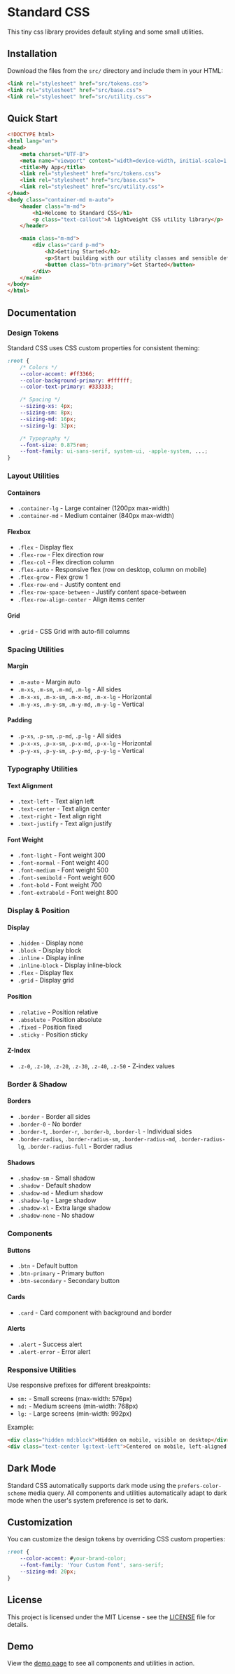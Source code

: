 # Standard CSS

This tiny css library provides default styling and some small utilities.

## Installation

Download the files from the `src/` directory and include them in your HTML:

```html
<link rel="stylesheet" href="src/tokens.css">
<link rel="stylesheet" href="src/base.css">
<link rel="stylesheet" href="src/utility.css">
```

## Quick Start

```html
<!DOCTYPE html>
<html lang="en">
<head>
    <meta charset="UTF-8">
    <meta name="viewport" content="width=device-width, initial-scale=1.0">
    <title>My App</title>
    <link rel="stylesheet" href="src/tokens.css">
    <link rel="stylesheet" href="src/base.css">
    <link rel="stylesheet" href="src/utility.css">
</head>
<body class="container-md m-auto">
    <header class="m-md">
        <h1>Welcome to Standard CSS</h1>
        <p class="text-callout">A lightweight CSS utility library</p>
    </header>

    <main class="m-md">
        <div class="card p-md">
            <h2>Getting Started</h2>
            <p>Start building with our utility classes and sensible defaults.</p>
            <button class="btn-primary">Get Started</button>
        </div>
    </main>
</body>
</html>
```

## Documentation

### Design Tokens

Standard CSS uses CSS custom properties for consistent theming:

```css
:root {
    /* Colors */
    --color-accent: #ff3366;
    --color-background-primary: #ffffff;
    --color-text-primary: #333333;

    /* Spacing */
    --sizing-xs: 4px;
    --sizing-sm: 8px;
    --sizing-md: 16px;
    --sizing-lg: 32px;

    /* Typography */
    --font-size: 0.875rem;
    --font-family: ui-sans-serif, system-ui, -apple-system, ...;
}
```

### Layout Utilities

#### Containers
- `.container-lg` - Large container (1200px max-width)
- `.container-md` - Medium container (840px max-width)

#### Flexbox
- `.flex` - Display flex
- `.flex-row` - Flex direction row
- `.flex-col` - Flex direction column
- `.flex-auto` - Responsive flex (row on desktop, column on mobile)
- `.flex-grow` - Flex grow 1
- `.flex-row-end` - Justify content end
- `.flex-row-space-between` - Justify content space-between
- `.flex-row-align-center` - Align items center

#### Grid
- `.grid` - CSS Grid with auto-fill columns

### Spacing Utilities

#### Margin
- `.m-auto` - Margin auto
- `.m-xs`, `.m-sm`, `.m-md`, `.m-lg` - All sides
- `.m-x-xs`, `.m-x-sm`, `.m-x-md`, `.m-x-lg` - Horizontal
- `.m-y-xs`, `.m-y-sm`, `.m-y-md`, `.m-y-lg` - Vertical

#### Padding
- `.p-xs`, `.p-sm`, `.p-md`, `.p-lg` - All sides
- `.p-x-xs`, `.p-x-sm`, `.p-x-md`, `.p-x-lg` - Horizontal
- `.p-y-xs`, `.p-y-sm`, `.p-y-md`, `.p-y-lg` - Vertical

### Typography Utilities

#### Text Alignment
- `.text-left` - Text align left
- `.text-center` - Text align center
- `.text-right` - Text align right
- `.text-justify` - Text align justify

#### Font Weight
- `.font-light` - Font weight 300
- `.font-normal` - Font weight 400
- `.font-medium` - Font weight 500
- `.font-semibold` - Font weight 600
- `.font-bold` - Font weight 700
- `.font-extrabold` - Font weight 800

### Display & Position

#### Display
- `.hidden` - Display none
- `.block` - Display block
- `.inline` - Display inline
- `.inline-block` - Display inline-block
- `.flex` - Display flex
- `.grid` - Display grid

#### Position
- `.relative` - Position relative
- `.absolute` - Position absolute
- `.fixed` - Position fixed
- `.sticky` - Position sticky

#### Z-Index
- `.z-0`, `.z-10`, `.z-20`, `.z-30`, `.z-40`, `.z-50` - Z-index values

### Border & Shadow

#### Borders
- `.border` - Border all sides
- `.border-0` - No border
- `.border-t`, `.border-r`, `.border-b`, `.border-l` - Individual sides
- `.border-radius`, `.border-radius-sm`, `.border-radius-md`, `.border-radius-lg`, `.border-radius-full` - Border radius

#### Shadows
- `.shadow-sm` - Small shadow
- `.shadow` - Default shadow
- `.shadow-md` - Medium shadow
- `.shadow-lg` - Large shadow
- `.shadow-xl` - Extra large shadow
- `.shadow-none` - No shadow

### Components

#### Buttons
- `.btn` - Default button
- `.btn-primary` - Primary button
- `.btn-secondary` - Secondary button

#### Cards
- `.card` - Card component with background and border

#### Alerts
- `.alert` - Success alert
- `.alert-error` - Error alert

### Responsive Utilities

Use responsive prefixes for different breakpoints:

- `sm:` - Small screens (max-width: 576px)
- `md:` - Medium screens (min-width: 768px)
- `lg:` - Large screens (min-width: 992px)

Example:
```html
<div class="hidden md:block">Hidden on mobile, visible on desktop</div>
<div class="text-center lg:text-left">Centered on mobile, left-aligned on desktop</div>
```

## Dark Mode

Standard CSS automatically supports dark mode using the `prefers-color-scheme` media query. All components and utilities automatically adapt to dark mode when the user's system preference is set to dark.

## Customization

You can customize the design tokens by overriding CSS custom properties:

```css
:root {
    --color-accent: #your-brand-color;
    --font-family: 'Your Custom Font', sans-serif;
    --sizing-md: 20px;
}
```

## License

This project is licensed under the MIT License - see the [LICENSE](LICENSE) file for details.

## Demo

View the [demo page](demo.html) to see all components and utilities in action.


